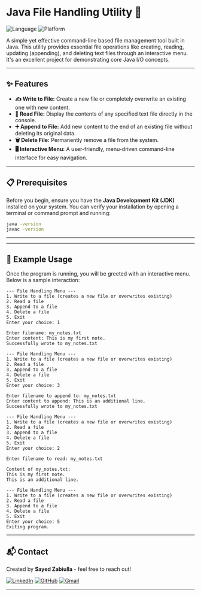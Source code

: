 # Java File Handling Utility 📁

![Language](https://img.shields.io/badge/Language-Java-blue.svg)
![Platform](https://img.shields.io/badge/Platform-VSCODE-orange.svg)

A simple yet effective command-line based file management tool built in Java. This utility provides essential file operations like creating, reading, updating (appending), and deleting text files through an interactive menu. It's an excellent project for demonstrating core Java I/O concepts.

---

## ✨ Features

* **✍️ Write to File:** Create a new file or completely overwrite an existing one with new content.
* **📖 Read File:** Display the contents of any specified text file directly in the console.
* **➕ Append to File:** Add new content to the end of an existing file without deleting its original data.
* **🗑️ Delete File:** Permanently remove a file from the system.
* **🖥️ Interactive Menu:** A user-friendly, menu-driven command-line interface for easy navigation.

---

## 📋 Prerequisites

Before you begin, ensure you have the **Java Development Kit (JDK)** installed on your system. You can verify your installation by opening a terminal or command prompt and running:

```bash
java -version
javac -version
```

---
---

## 📝 Example Usage

Once the program is running, you will be greeted with an interactive menu. Below is a sample interaction:

```
--- File Handling Menu ---
1. Write to a file (creates a new file or overwrites existing)
2. Read a file
3. Append to a file
4. Delete a file
5. Exit
Enter your choice: 1

Enter filename: my_notes.txt
Enter content: This is my first note.
Successfully wrote to my_notes.txt

--- File Handling Menu ---
1. Write to a file (creates a new file or overwrites existing)
2. Read a file
3. Append to a file
4. Delete a file
5. Exit
Enter your choice: 3

Enter filename to append to: my_notes.txt
Enter content to append: This is an additional line.
Successfully wrote to my_notes.txt

--- File Handling Menu ---
1. Write to a file (creates a new file or overwrites existing)
2. Read a file
3. Append to a file
4. Delete a file
5. Exit
Enter your choice: 2

Enter filename to read: my_notes.txt

Content of my_notes.txt:
This is my first note.
This is an additional line.

--- File Handling Menu ---
1. Write to a file (creates a new file or overwrites existing)
2. Read a file
3. Append to a file
4. Delete a file
5. Exit
Enter your choice: 5
Exiting program.
```

---

## 📬 Contact

Created by **Sayed Zabiulla** - feel free to reach out!

[![LinkedIn](https://img.shields.io/badge/LinkedIn-Sayed%20Zabiulla-blue?style=for-the-badge&logo=linkedin)](https://www.linkedin.com/in/sayed-zabiulla-b5bb0536b/)
[![GitHub](https://img.shields.io/badge/GitHub-SayedZabiulla-grey?style=for-the-badge&logo=github)](https://github.com/SayedZabiulla)
[![Gmail](https://img.shields.io/badge/Gmail-sayedzabeulla@gmail.com-red?style=for-the-badge&logo=gmail)](mailto:sayedzabeulla@gmail.com)

---